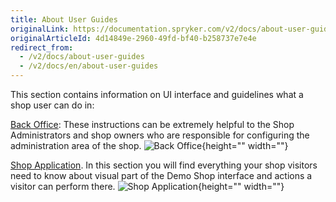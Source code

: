 ```yaml
---
title: About User Guides
originalLink: https://documentation.spryker.com/v2/docs/about-user-guides
originalArticleId: 4d14849e-2960-49fd-bf40-b258737e7e4e
redirect_from:
  - /v2/docs/about-user-guides
  - /v2/docs/en/about-user-guides
---
```


This section contains information on UI interface and guidelines what a shop user can do in:

[Back Office](/docs/scos/user/user-guides/201903.0/back-office-user-guide/general-back-office-overview.html): These instructions can be extremely helpful to the Shop Administrators and shop owners who are responsible for configuring the administration area of the shop.
![Back Office](https://spryker.s3.eu-central-1.amazonaws.com/docs/User+Guides/admin-interface.png){height="" width=""}

[Shop Application](/docs/scos/user/user-guides/201903.0/shop-user-guide/about-shop-user-guide.html). In this section you will find everything your shop visitors need to know about visual part of the Demo Shop interface and actions a visitor can perform there.
![Shop Application](https://spryker.s3.eu-central-1.amazonaws.com/docs/User+Guides/shop-application.png){height="" width=""}

